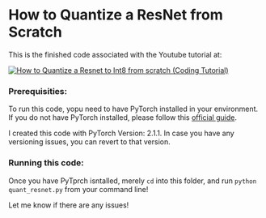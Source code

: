 # How to Quantize a ResNet from Scratch

This is the finished code associated with the Youtube tutorial at: 

[![How to Quantize a Resnet to Int8 from scratch (Coding Tutorial)](https://ytcards.demolab.com/?id=-nIF6brEKjQ&title=How+to+Quantize+a+Resnet+to+Int8+from+scratch+(Coding+Tutorial)&lang=en&timestamp=1706473016&background_color=%230d1117&title_color=%23ffffff&stats_color=%23dedede&max_title_lines=1&width=250&border_radius=5 "How to Quantize a Resnet to Int8 from scratch (Coding Tutorial)")](https://www.youtube.com/watch?v=8dLSVrnuBXM)

### Prerequisities:
To run this code, yopu need to have PyTorch installed in your environment. If you do not have PyTorch installed, please follow this [official guide](https://pytorch.org/get-started/locally/).

I created this code with PyTorch Version: 2.1.1. In case you have any versioning issues, you can revert to that version.

### Running this code:
Once you have PyTprch isntalled,  merely `cd` into this folder, and run `python quant_resnet.py` from your command line! 

Let me know if there are any issues!
